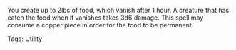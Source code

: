 You create up to 2lbs of food, which vanish after 1 hour. A creature that has eaten the food when it vanishes takes 3d6 damage.  This spell may consume a copper piece in order for the food to be permanent.

Tags: Utility